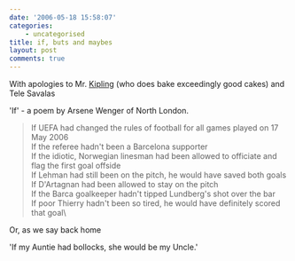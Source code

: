 ```yaml
---
date: '2006-05-18 15:58:07'
categories:
    - uncategorised
title: if, buts and maybes
layout: post
comments: true
---
```


With apologies to Mr. [Kipling](http://www.kipling.org.uk/poems_if.htm)
(who does bake exceedingly good cakes) and Tele Savalas

'If' - a poem by Arsene Wenger of North London.
> If UEFA had changed the rules of football for all games played on 17
> May 2006\
>  If the referee hadn't been a Barcelona supporter\
>  If the idiotic, Norwegian linesman had been allowed to officiate and
> flag the first goal offside\
>  If Lehman had still been on the pitch, he would have saved both
> goals\
>  If D'Artagnan had been allowed to stay on the pitch\
>  If the Barca goalkeeper hadn't tipped Lundberg's shot over the bar\
>  If poor Thierry hadn't been so tired, he would have definitely scored
> that goal\

Or, as we say back home

'If my Auntie had bollocks, she would be my Uncle.'
